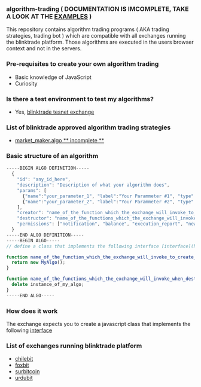 ### algorithm-trading  ( DOCUMENTATION IS IMCOMPLETE, TAKE A LOOK AT THE [EXAMPLES](https://github.com/blinktrade/algorithm-trading/tree/master/algorithms) )


This repository contains algorithm trading programs ( AKA trading strategies, trading bot ) which are compatible with all exchanges running the blinktrade platform. Those algorithms are executed in the users browser context and not in the servers.

### Pre-requisites to create your own algorithm trading 
- Basic knowledge of JavaScript 
- Curiosity 

### Is there a test environment to test my algorithms?
- Yes, [blinktrade tesnet exchange](https://testnet.blinktrade.com/)


### List of blinktrade approved algorithm trading strategies 
- [market_maker.algo ** incomplete **](https://github.com/blinktrade/algorithm-trading/blob/master/algorithms/market_maker.algo)


### Basic structure of an algorithm
```JavaScript
-----BEGIN ALGO DEFINITION-----
  {
    "id": "any_id_here",
    "description": "Description of what your algorithm does",
    "params": [
      {"name":"your_parameter_1", "label":"Your Parammeter #1", "type":"text", "value":"0", "validator":"required; validateNumber; validateMin 10; validateMax 1000;" },
      {"name":"your_parameter_2", "label":"Your Parammeter #2", "type":"text", "value":"5", "validator":"required; validateInteger; validateMin 1; validateMax 5;" }
    ],
    "creator": "name_of_the_function_which_the_exchange_will_invoke_to_create_an_instance_of_your_algo",
    "destructor": "name_of_the_functions_which_the_exchange_will_invoke_when_destroying_the_instance_of_your_algo",
    "permissions": ["notification", "balance", "execution_report", "new_order_limited", "cancel_order"]
  }
-----END ALGO DEFINITION-----
-----BEGIN ALGO-----
// define a class that implements the following interface [interface](https://github.com/blinktrade/algorithm-trading/blob/master/algorithm_interface.js)  here

function name_of_the_function_which_the_exchange_will_invoke_to_create_an_instance_of_your_algo() {
  return new MyAlgo();
}

function name_of_the_functions_which_the_exchange_will_invoke_when_destroying_the_instance_of_your_algo(instance_of_my_algo) {
  delete instance_of_my_algo;
}
-----END ALGO-----
```

### How does it work 
The exchange expects you to create a javascript class that implements the following [interface](https://github.com/blinktrade/algorithm-trading/blob/master/algorithm_interface.js) 



### List of exchanges running blinktrade platform 
- [chilebit](https://chilebit.net)
- [foxbit](https://foxbit.exchange)
- [surbitcoin](https://surbitcoin.com) 
- [urdubit](https://urdubit.com)

